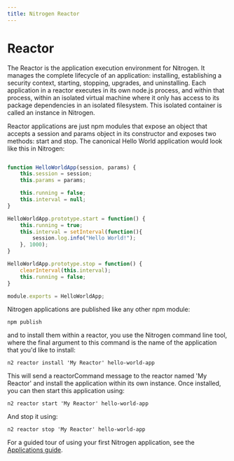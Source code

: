 ```yaml
---
title: Nitrogen Reactor
---
```


# Reactor

The Reactor is the application execution environment for Nitrogen. It manages the complete lifecycle of an application: installing, establishing a security context, starting, stopping, upgrades, and uninstalling. Each application in a reactor executes in its own node.js process, and within that process, within an isolated virtual machine where it only has access to its package dependencies in an isolated filesystem.  This isolated container is called an instance in Nitrogen.

Reactor applications are just npm modules that expose an object that accepts a session and params object in its constructor and exposes two methods: start and stop. The canonical Hello World application would look like this in Nitrogen:

```javascript

function HelloWorldApp(session, params) {
    this.session = session;
    this.params = params;

    this.running = false;
    this.interval = null;
}

HelloWorldApp.prototype.start = function() {
    this.running = true;
    this.interval = setInterval(function(){
        session.log.info("Hello World!");
    }, 1000);
}

HelloWorldApp.prototype.stop = function() {
    clearInterval(this.interval);
    this.running = false;
}

module.exports = HelloWorldApp;

```

Nitrogen applications are published like any other npm module:

`npm publish`

and to install them within a reactor, you use the Nitrogen command line tool, where the final argument to this command is the name of the application that you'd like to install:

`n2 reactor install 'My Reactor' hello-world-app`

This will send a reactorCommand message to the reactor named 'My Reactor' and install the application within its own instance. Once installed, you can then start this application using:

`n2 reactor start 'My Reactor' hello-world-app`

And stop it using:

`n2 reactor stop 'My Reactor' hello-world-app`

For a guided tour of using your first Nitrogen application, see the [Applications guide](/guides/apps/reactor.html).